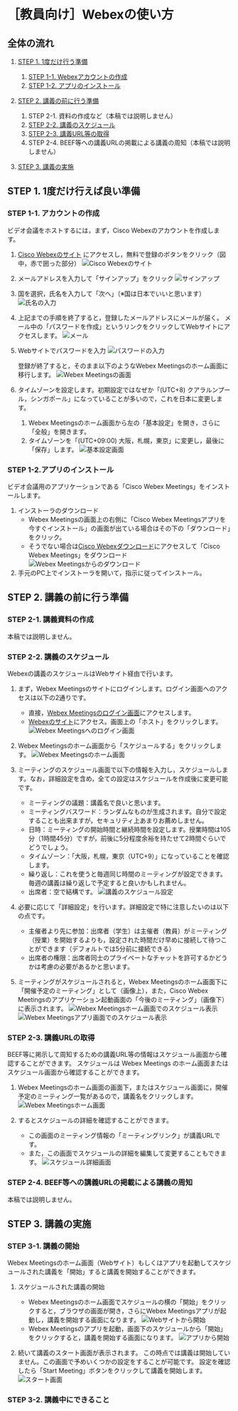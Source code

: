 # ［教員向け］Webexの使い方

## 全体の流れ

1. [STEP 1. 1度だけ行う準備](#prepare_once)
    1. [STEP 1-1. Webexアカウントの作成](#make_new_account)
    1. [STEP 1-2. アプリのインストール](#app_install)

1. [STEP 2. 講義の前に行う準備](#prepare_class)
    1. STEP 2-1. 資料の作成など（本稿では説明しません）
    1. [STEP 2-2. 講義のスケジュール](#schedule_class)
    1. [STEP 2-3. 講義URL等の取得](#obtain_class_url)
    1. STEP 2-4. BEEF等への講義URLの掲載による講義の周知（本稿では説明しません）

1. [STEP 3. 講義の実施](#do_class)

<h2 id="prepare_once">STEP 1. 1度だけ行えば良い準備</h2>

<h3 id="make_new_account">STEP 1-1. アカウントの作成</h3>

ビデオ会議をホストするには，まず，Cisco Webexのアカウントを作成します。

1. [Cisco Webexのサイト](https://www.webex.com/ja/) にアクセスし，無料で登録のボタンをクリック（図中，赤で囲った部分）
   ![Cisco Webexのサイト](imgs/webex_account_1.png)

1. メールアドレスを入力して「サインアップ」をクリック
   ![サインアップ](imgs/webex_account_2.png)

1. 国を選択，氏名を入力して「次へ」（※国は日本でいいと思います）
   ![氏名の入力](imgs/webex_account_3.png)

1. 上記までの手順を終了すると，登録したメールアドレスにメールが届く。
   メール中の「パスワードを作成」というリンクをクリックしてWebサイトにアクセスします。
    ![メール](imgs/webex_account_4.png)

1. Webサイトでパスワードを入力
   ![パスワードの入力](imgs/webex_account_5.png)

   登録が終了すると，そのまま以下のようなWebex Meetingsのホーム画面に移行します。
   ![Webex Meetingsの画面](imgs/webex_meetings_dashboard.png)

1. タイムゾーンを設定します。初期設定ではなぜか「(UTC+8) クアラルンプール，シンガポール」になっていることが多いので，これを日本に変更します。
    1. Webex Meetingsのホーム画面から左の「基本設定」を開き，さらに「全般」を開きます。
    1. タイムゾーンを「(UTC+09:00) 大阪，札幌，東京」に変更し，最後に「保存」します。
       ![基本設定画面](imgs/webex_timezone_setting.png)

<h3 id="app_install">STEP 1-2.アプリのインストール</h3>

ビデオ会議用のアプリケーションである「Cisco Webex Meetings」をインストールします。

1. インストーラのダウンロード
    - Webex Meetingsの画面上の右側に「Cisco Webex Meetingsアプリを今すぐインストール」の画面が出ている場合はその下の「ダウンロード」をクリック。
    - そうでない場合は[Cisco Webexダウンロード](https://www.webex.com/ja/downloads.html)にアクセスして「Cisco Webex Meetings」をダウンロード
    ![Webex Meetingsからのダウンロード](imgs/webex_meeting_dl_1.png)
1. 手元のPC上でインストーラを開いて，指示に従ってインストール。


<h2 id="prepare_class">STEP 2. 講義の前に行う準備</h2>

### STEP 2-1. 講義資料の作成

本稿では説明しません。

<h3 id="schedule_class">STEP 2-2. 講義のスケジュール</h3>

Webexの講義のスケジュールはWebサイト経由で行います。

1. まず，Webex Meetingsのサイトにログインします。ログイン画面へのアクセスは以下の2通りです。
    - 直接，[Webex Meetingsのログイン画面](https://www.webex.co.jp/go/jp_host-meeting)にアクセスします。
    - [Webexのサイト](https://www.webex.com)にアクセス。画面上の「ホスト」をクリックします。
    ![Webex Meetingsへのログイン画面](imgs/webex_signin.png)

1. Webex Meetingsのホーム画面から「スケジュールする」をクリックします。
   ![Webex Meetingsのホーム画面](imgs/webex_class_schedule_1.png)

1. ミーティングのスケジュール画面で以下の情報を入力し，スケジュールします。なお，詳細設定を含め，全ての設定はスケジュールを作成後に変更可能です。
    - ミーティングの議題：講義名で良いと思います。
    - ミーティングバスワード：ランダムなものが生成されます。自分で設定することも出来ますが，セキュリティ上あまりお薦めしません。
    - 日時：ミーティングの開始時間と継続時間を設定します。授業時間は105分（1時間45分）ですが，前後に5分程度余裕を持たせて2時間ぐらいでどうでしょう。
    - タイムゾーン：「大阪，札幌，東京（UTC+9）」になっていることを確認します。
    - 繰り返し：これを使うと毎週同じ時間のミーティングが設定できます。毎週の講義は繰り返しで予定すると良いかもしれません。
    - 出席者：空で結構です。
    ![講義のスケジュール設定](imgs/webex_class_schedule_2.png)

1. 必要に応じて「詳細設定」を行います。詳細設定で特に注意したいのは以下の点です。
    - 主催者より先に参加：出席者（学生）は主催者（教員）がミーティング（授業）を開始するよりも，設定された時間だけ早めに接続して待つことができます（デフォルトでは5分前に接続できる）
    - 出席者の権限：出席者同士のプライベートなチャットを許可するかどうかは考慮の必要があるかと思います。

1. ミーティングがスケジュールされると，Webex Meetingsのホーム画面下に「開催予定のミーティング」として（画像上），また，Cisco Webex Meetingsのアプリケーション起動画面の「今後のミーティング」（画像下）に表示されます。
   ![Webex Meetingsホーム画面でのスケジュール表示](imgs/webex_schedule_view_web.png)
   ![Webex Meetingsアプリ画面でのスケジュール表示](imgs/webex_schedule_view_app.png)

<h3 id="obtain_class_url">STEP 2-3. 講義URLの取得</h3>

BEEF等に掲示して周知するための講義URL等の情報はスケジュール画面から確認することができます。
スケジュールは Webex Meetings のホーム画面またはスケジュール画面から確認することができます。

1. Webex Meetingsのホーム画面の画面下，またはスケジュール画面に，開催予定のミーティング一覧があるので，講義名をクリックします。
   ![Webex Meetingsホーム画面](imgs/webex_get_schedule_url_1.png)

1. するとスケジュールの詳細を確認することができます。
    - この画面のミーティング情報の「ミーティングリンク」が講義URLです。
    - また，この画面でスケジュールの詳細を編集して変更することもできます。
    ![スケジュール詳細画面](imgs/webex_get_schedule_url_2.png)

### STEP 2-4. BEEF等への講義URLの掲載による講義の周知

本稿では説明しません。

<h2 id="do_class">STEP 3. 講義の実施</h2>

<h3 id="start_class">STEP 3-1. 講義の開始</h3>

Webex Meetingsのホーム画面（Webサイト）もしくはアプリを起動してスケジュールされた講義を「開始」すると講義を開始することができます。
1. スケジュールされた講義の開始
   - Webex Meetingsのホーム画面でスケジュールの横の「開始」をクリックすると，ブラウザの画面が開き，さらにWebex Meetingsアプリが起動し，講義を開始する画面になります。
    ![Webサイトから開始](imgs/webex_start_class_1.png)
    - Webex Meetingsのアプリを起動，画面下のスケジュールから「開始」をクリックすると，講義を開始する画面になります。
    ![アプリから開始](imgs/webex_start_class_2.png)

1. 続いて講義のスタート画面が表示されます。
   この時点では講義は開始していません。この画面で予めいくつかの設定をすることが可能です。
   設定を確認したら「Start Meeting」ボタンをクリックして講義を開始します。
    ![スタート画面](imgs/webex_start_class_3.png)

<h3 id="during_class">STEP 3-2. 講義中にできること</h3>

